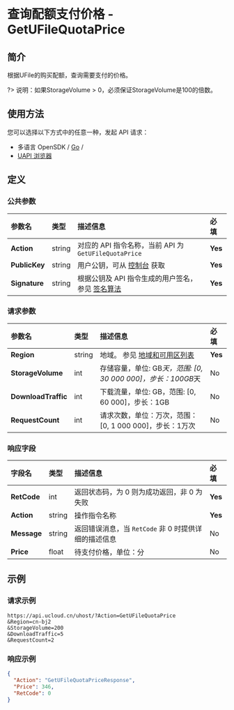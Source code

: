 # 查询配额支付价格 - GetUFileQuotaPrice

## 简介

根据UFile的购买配额，查询需要支付的价格。

?> 说明：如果StorageVolume > 0，必须保证StorageVolume是100的倍数。




## 使用方法

您可以选择以下方式中的任意一种，发起 API 请求：
- 多语言 OpenSDK / [Go](https://github.com/ucloud/ucloud-sdk-go) /
- [UAPI 浏览器](https://console.ucloud.cn/uapi/detail?id=GetUFileQuotaPrice)


## 定义

### 公共参数

| 参数名 | 类型 | 描述信息 | 必填 |
|:---|:---|:---|:---|
| **Action**     | string  | 对应的 API 指令名称，当前 API 为 `GetUFileQuotaPrice`                        | **Yes** |
| **PublicKey**  | string  | 用户公钥，可从 [控制台](https://console.ucloud.cn/uapi/apikey) 获取                                             | **Yes** |
| **Signature**  | string  | 根据公钥及 API 指令生成的用户签名，参见 [签名算法](api/summary/signature.md)  | **Yes** |

### 请求参数

| 参数名 | 类型 | 描述信息 | 必填 |
|:---|:---|:---|:---|
| **Region** | string | 地域。 参见 [地域和可用区列表](api/summary/regionlist) |**Yes**|
| **StorageVolume** | int | 存储容量，单位: GB*天，范围: [0, 30 000 000]，步长：100GB*天 |No|
| **DownloadTraffic** | int | 下载流量，单位: GB，范围: [0, 60 000]，步长：1GB |No|
| **RequestCount** | int | 请求次数，单位：万次，范围：[0, 1 000 000]，步长：1万次 |No|

### 响应字段

| 字段名 | 类型 | 描述信息 | 必填 |
|:---|:---|:---|:---|
| **RetCode** | int | 返回状态码，为 0 则为成功返回，非 0 为失败 |**Yes**|
| **Action** | string | 操作指令名称 |**Yes**|
| **Message** | string | 返回错误消息，当 `RetCode` 非 0 时提供详细的描述信息 |No|
| **Price** | float | 待支付价格，单位：分 |No|




## 示例

### 请求示例
    
```
https://api.ucloud.cn/uhost/?Action=GetUFileQuotaPrice
&Region=cn-bj2
&StorageVolume=200
&DownloadTraffic=5
&RequestCount=2
```

### 响应示例
    
```json
{
  "Action": "GetUFileQuotaPriceResponse",
  "Price": 346,
  "RetCode": 0
}
```





